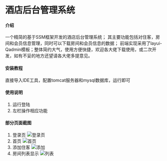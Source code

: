 # 酒店后台管理系统

#### 介绍
一个精简的基于SSM框架开发的酒店后台管理系统；
其主要功能包括对住客，房间和会员信息管理，同时可以下载房间和会员信息的数据；
前端实现采用了layui-Qadmin模板；整体简约大气，使用方便快捷，欢迎各大佬下载使用，或二次开发，如有不妥的地方还望请各大佬多提意见。


#### 安装教程

直接导入IDE工具，配置tomcat服务器和mysql数据库，运行即可

#### 使用说明

1.  运行登陆
2.  左栏操作相应功能

#### 部分页面截图

1.  登录页
![登录页](https://images.gitee.com/uploads/images/2020/1117/162628_f93ff93b_7714675.png "XYP5U{497KBMW@K09ZD7U$Y.png")
2.  首页
![首页](https://images.gitee.com/uploads/images/2020/1117/162832_91dce9af_7714675.png "}N[N6SJHK)[1NBYI5HUI_CB.png")
3.  添加住客
![添加](https://images.gitee.com/uploads/images/2020/1117/162923_3ec2cbc5_7714675.png "(ORL08N1R(TWS7K8`}%{_65.png")
4.  房间列表显示
![列表](https://images.gitee.com/uploads/images/2020/1117/162948_f631b162_7714675.png "@XA61(DBHR}XOT62CZ~$N(B.png")